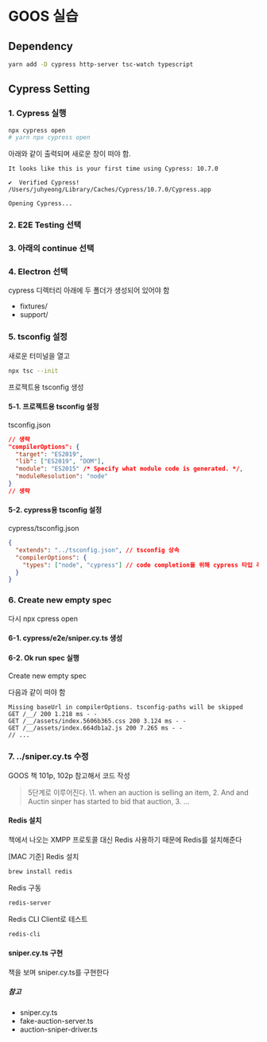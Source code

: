 # GOOS 실습

## Dependency

```bash
yarn add -D cypress http-server tsc-watch typescript
```

## Cypress Setting

### 1. Cypress 실행

```bash
npx cypress open
# yarn npx cypress open
```

아래와 같이 출력되며 새로운 창이 떠야 함.

```text
It looks like this is your first time using Cypress: 10.7.0

✔  Verified Cypress! /Users/juhyeong/Library/Caches/Cypress/10.7.0/Cypress.app

Opening Cypress...
```

### 2. E2E Testing 선택

### 3. 아래의 continue 선택

### 4. Electron 선택

cypress 디렉터리 아래에 두 폴더가 생성되어 있어야 함

- fixtures/
- support/

### 5. tsconfig 설정

새로운 터미널을 열고

```bash
npx tsc --init
```

프로젝트용 tsconfig 생성

#### 5-1. 프로젝트용 tsconfig 설정

tsconfig.json

```json
// 생략
"compilerOptions": {
  "target": "ES2019",
  "lib": ["ES2019", "DOM"],
  "module": "ES2015" /* Specify what module code is generated. */,
  "moduleResolution": "node"
}
// 생략
```

#### 5-2. cypress용 tsconfig 설정

cypress/tsconfig.json

```json
{
  "extends": "../tsconfig.json", // tsconfig 상속
  "compilerOptions": {
    "types": ["node", "cypress"] // code completion을 위해 cypress 타입 추가
  }
}
```

### 6. Create new empty spec

다시 npx cpress open

#### 6-1. cypress/e2e/sniper.cy.ts 생성

#### 6-2. Ok run spec 실행

Create new empty spec

다음과 같이 떠야 함

```text
Missing baseUrl in compilerOptions. tsconfig-paths will be skipped
GET /__/ 200 1.218 ms - -
GET /__/assets/index.5606b365.css 200 3.124 ms - -
GET /__/assets/index.664db1a2.js 200 7.265 ms - -
// ...
```

### 7. ../sniper.cy.ts 수정

GOOS 책 101p, 102p 참고해서 코드 작성

> 5단계로 이루어진다.
> \1. when an auction is selling an item, 2. And and Auctin sinper has started to bid that auction, 3. ...

#### Redis 설치

책에서 나오는 XMPP 프로토콜 대신 Redis 사용하기 때문에 Redis를 설치해준다

\[MAC 기준\] Redis 설치

```bash
brew install redis
```

Redis 구동

```bash
redis-server
```

Redis CLI Client로 테스트

```bash
redis-cli
```

#### sniper.cy.ts 구현

책을 보며 sniper.cy.ts를 구현한다

##### 참고

- sniper.cy.ts
- fake-auction-server.ts
- auction-sniper-driver.ts
